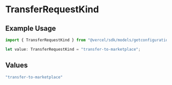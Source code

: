 # TransferRequestKind

## Example Usage

```typescript
import { TransferRequestKind } from "@vercel/sdk/models/getconfigurationop.js";

let value: TransferRequestKind = "transfer-to-marketplace";
```

## Values

```typescript
"transfer-to-marketplace"
```